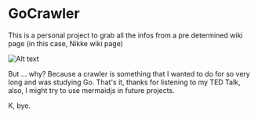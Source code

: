 # GoCrawler

This is a personal project to grab all the infos from a pre determined wiki page (in this case, Nikke wiki page)

![Alt text](https://media.tenor.com/KjJTBQ9lftsAAAAe/why-huh.png "Huh")

But ... why? Because a crawler is something that I wanted to do for so very long and was studying Go. That's it, thanks for listening to my TED Talk, also, I might try to use mermaidjs in future projects.

K, bye.